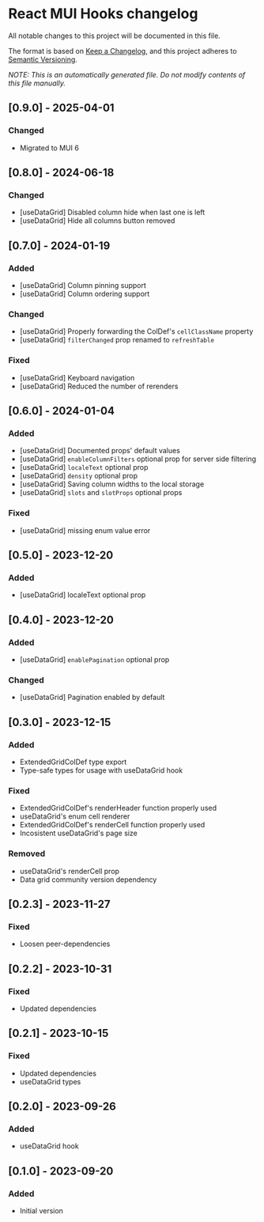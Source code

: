 # React MUI Hooks changelog

All notable changes to this project will be documented in this file.

The format is based on [Keep a Changelog](https://keepachangelog.com/en/1.1.0/),
and this project adheres to [Semantic Versioning](https://semver.org/spec/v2.0.0.html).

_NOTE: This is an automatically generated file. Do not modify contents of this file manually._

## [0.9.0] - 2025-04-01
### Changed
- Migrated to MUI 6

## [0.8.0] - 2024-06-18
### Changed
- [useDataGrid] Disabled column hide when last one is left
- [useDataGrid] Hide all columns button removed

## [0.7.0] - 2024-01-19
### Added
- [useDataGrid] Column pinning support
- [useDataGrid] Column ordering support

### Changed
- [useDataGrid] Properly forwarding the ColDef's `cellClassName` property
- [useDataGrid] `filterChanged` prop renamed to `refreshTable`

### Fixed
- [useDataGrid] Keyboard navigation
- [useDataGrid] Reduced the number of rerenders

## [0.6.0] - 2024-01-04
### Added
- [useDataGrid] Documented props' default values
- [useDataGrid] `enableColumnFilters` optional prop for server side filtering
- [useDataGrid] `localeText` optional prop
- [useDataGrid] `density` optional prop
- [useDataGrid] Saving column widths to the local storage
- [useDataGrid] `slots` and `slotProps` optional props

### Fixed
- [useDataGrid] missing enum value error

## [0.5.0] - 2023-12-20
### Added
- [useDataGrid] localeText optional prop

## [0.4.0] - 2023-12-20
### Added
- [useDataGrid] `enablePagination` optional prop

### Changed
- [useDataGrid] Pagination enabled by default

## [0.3.0] - 2023-12-15
### Added
- ExtendedGridColDef type export
- Type-safe types for usage with useDataGrid hook

### Fixed
- ExtendedGridColDef's renderHeader function properly used
- useDataGrid's enum cell renderer
- ExtendedGridColDef's renderCell function properly used
- Incosistent useDataGrid's page size

### Removed
- useDataGrid's renderCell prop
- Data grid community version dependency

## [0.2.3] - 2023-11-27
### Fixed
- Loosen peer-dependencies

## [0.2.2] - 2023-10-31
### Fixed
- Updated dependencies

## [0.2.1] - 2023-10-15
### Fixed
- Updated dependencies
- useDataGrid types

## [0.2.0] - 2023-09-26
### Added
- useDataGrid hook

## [0.1.0] - 2023-09-20
### Added
- Initial version
